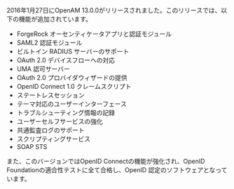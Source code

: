 2016年1月27日にOpenAM 13.0.0がリリースされました。このリリースでは、以下の機能が追加されています。

* ForgeRock オーセンティケータアプリと認証モジュール
* SAML2 認証モジュール
* ビルトイン RADIUS サーバーのサポート
* OAuth 2.0 デバイスフローへの対応
* UMA 認可サーバー
* OAuth 2.0 プロバイダウィザードの提供
* OpenID Connect 1.0 クレームスクリプト
* ステートレスセッション
* テーマ対応のユーザーインターフェース
* トラブルシューティング情報の記録
* ユーザーセルフサービスの強化
* 共通監査ログのサポート
* スクリプティングサービス
* SOAP STS


また、このバージョンではOpenID Connectの機能が強化され、OpenID Foundationの適合性テストに全て合格し、OpenID 認定のソフトウェアとなっています。

